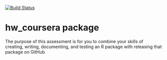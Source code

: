 [![Build Status](https://travis-ci.org/adrHuerta/hw_coursera.svg?branch=master)](https://travis-ci.org/adrHuerta/hw_coursera)
# hw_coursera package

The purpose of this assessment is for you to combine your skills of creating, writing, documenting, and testing an R package with releasing that package on GitHub
